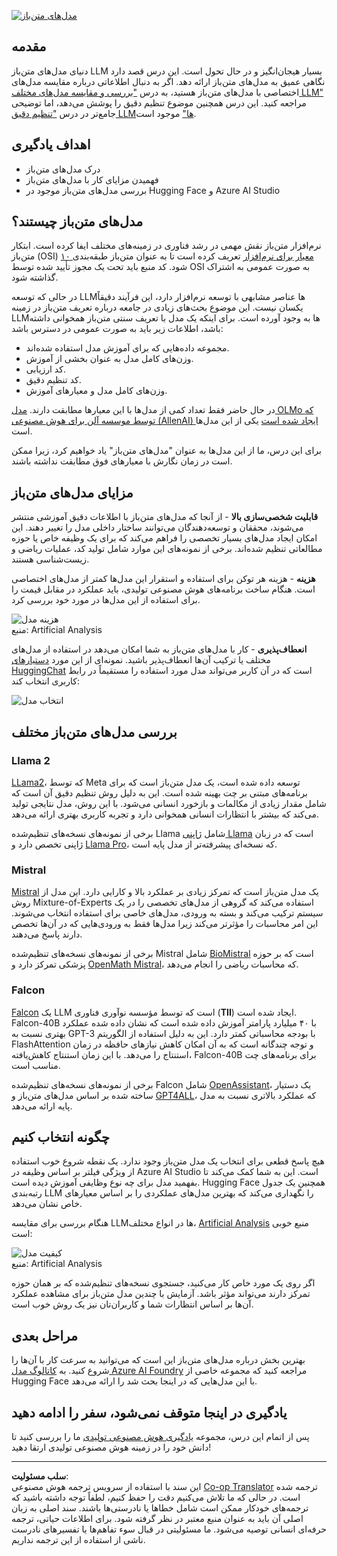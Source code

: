 <!--
CO_OP_TRANSLATOR_METADATA:
{
  "original_hash": "a2a83aac52158c23161046cbd13faa2b",
  "translation_date": "2025-10-17T23:15:59+00:00",
  "source_file": "16-open-source-models/README.md",
  "language_code": "fa"
}
-->
[![مدل‌های متن‌باز](../../../translated_images/16-lesson-banner.6b56555e8404fda1716382db4832cecbe616ccd764de381f0af6cfd694d05f74.fa.png)](https://youtu.be/CuICgfuHFSg?si=x8SpFRUsIxM9dohN)

## مقدمه

دنیای مدل‌های متن‌باز LLM بسیار هیجان‌انگیز و در حال تحول است. این درس قصد دارد نگاهی عمیق به مدل‌های متن‌باز ارائه دهد. اگر به دنبال اطلاعاتی درباره مقایسه مدل‌های اختصاصی با مدل‌های متن‌باز هستید، به درس ["بررسی و مقایسه مدل‌های مختلف LLM"](../02-exploring-and-comparing-different-llms/README.md?WT.mc_id=academic-105485-koreyst) مراجعه کنید. این درس همچنین موضوع تنظیم دقیق را پوشش می‌دهد، اما توضیحی جامع‌تر در درس ["تنظیم دقیق LLM‌ها"](../18-fine-tuning/README.md?WT.mc_id=academic-105485-koreyst) موجود است.

## اهداف یادگیری

- درک مدل‌های متن‌باز
- فهمیدن مزایای کار با مدل‌های متن‌باز
- بررسی مدل‌های متن‌باز موجود در Hugging Face و Azure AI Studio

## مدل‌های متن‌باز چیستند؟

نرم‌افزار متن‌باز نقش مهمی در رشد فناوری در زمینه‌های مختلف ایفا کرده است. ابتکار متن‌باز (OSI) [۱۰ معیار برای نرم‌افزار](https://web.archive.org/web/20241126001143/https://opensource.org/osd?WT.mc_id=academic-105485-koreyst) تعریف کرده است تا به عنوان متن‌باز طبقه‌بندی شود. کد منبع باید تحت یک مجوز تأیید شده توسط OSI به صورت عمومی به اشتراک گذاشته شود.

در حالی که توسعه LLM‌ها عناصر مشابهی با توسعه نرم‌افزار دارد، این فرآیند دقیقاً یکسان نیست. این موضوع بحث‌های زیادی در جامعه درباره تعریف متن‌باز در زمینه LLM‌ها به وجود آورده است. برای اینکه یک مدل با تعریف سنتی متن‌باز همخوانی داشته باشد، اطلاعات زیر باید به صورت عمومی در دسترس باشد:

- مجموعه داده‌هایی که برای آموزش مدل استفاده شده‌اند.
- وزن‌های کامل مدل به عنوان بخشی از آموزش.
- کد ارزیابی.
- کد تنظیم دقیق.
- وزن‌های کامل مدل و معیارهای آموزش.

در حال حاضر فقط تعداد کمی از مدل‌ها با این معیارها مطابقت دارند. [مدل OLMo که توسط موسسه آلن برای هوش مصنوعی (AllenAI) ایجاد شده است](https://huggingface.co/allenai/OLMo-7B?WT.mc_id=academic-105485-koreyst) یکی از این مدل‌ها است.

برای این درس، ما از این مدل‌ها به عنوان "مدل‌های متن‌باز" یاد خواهیم کرد، زیرا ممکن است در زمان نگارش با معیارهای فوق مطابقت نداشته باشند.

## مزایای مدل‌های متن‌باز

**قابلیت شخصی‌سازی بالا** - از آنجا که مدل‌های متن‌باز با اطلاعات دقیق آموزشی منتشر می‌شوند، محققان و توسعه‌دهندگان می‌توانند ساختار داخلی مدل را تغییر دهند. این امکان ایجاد مدل‌های بسیار تخصصی را فراهم می‌کند که برای یک وظیفه خاص یا حوزه مطالعاتی تنظیم شده‌اند. برخی از نمونه‌های این موارد شامل تولید کد، عملیات ریاضی و زیست‌شناسی هستند.

**هزینه** - هزینه هر توکن برای استفاده و استقرار این مدل‌ها کمتر از مدل‌های اختصاصی است. هنگام ساخت برنامه‌های هوش مصنوعی تولیدی، باید عملکرد در مقابل قیمت را برای استفاده از این مدل‌ها در مورد خود بررسی کرد.

![هزینه مدل](../../../translated_images/model-price.3f5a3e4d32ae00b465325159e1f4ebe7b5861e95117518c6bfc37fe842950687.fa.png)  
منبع: Artificial Analysis

**انعطاف‌پذیری** - کار با مدل‌های متن‌باز به شما امکان می‌دهد در استفاده از مدل‌های مختلف یا ترکیب آن‌ها انعطاف‌پذیر باشید. نمونه‌ای از این مورد [دستیارهای HuggingChat](https://huggingface.co/chat?WT.mc_id=academic-105485-koreyst) است که در آن کاربر می‌تواند مدل مورد استفاده را مستقیماً در رابط کاربری انتخاب کند:

![انتخاب مدل](../../../translated_images/choose-model.f095d15bbac922141591fd4fac586dc8d25e69b42abf305d441b84c238e293f2.fa.png)

## بررسی مدل‌های متن‌باز مختلف

### Llama 2

[LLama2](https://huggingface.co/meta-llama?WT.mc_id=academic-105485-koreyst)، که توسط Meta توسعه داده شده است، یک مدل متن‌باز است که برای برنامه‌های مبتنی بر چت بهینه شده است. این به دلیل روش تنظیم دقیق آن است که شامل مقدار زیادی از مکالمات و بازخورد انسانی می‌شود. با این روش، مدل نتایجی تولید می‌کند که بیشتر با انتظارات انسانی همخوانی دارد و تجربه کاربری بهتری ارائه می‌دهد.

برخی از نمونه‌های نسخه‌های تنظیم‌شده Llama شامل [ژاپنی Llama](https://huggingface.co/elyza/ELYZA-japanese-Llama-2-7b?WT.mc_id=academic-105485-koreyst) است که در زبان ژاپنی تخصص دارد و [Llama Pro](https://huggingface.co/TencentARC/LLaMA-Pro-8B?WT.mc_id=academic-105485-koreyst)، که نسخه‌ای پیشرفته‌تر از مدل پایه است.

### Mistral

[Mistral](https://huggingface.co/mistralai?WT.mc_id=academic-105485-koreyst) یک مدل متن‌باز است که تمرکز زیادی بر عملکرد بالا و کارایی دارد. این مدل از روش Mixture-of-Experts استفاده می‌کند که گروهی از مدل‌های تخصصی را در یک سیستم ترکیب می‌کند و بسته به ورودی، مدل‌های خاصی برای استفاده انتخاب می‌شوند. این امر محاسبات را مؤثرتر می‌کند زیرا مدل‌ها فقط به ورودی‌هایی که در آن‌ها تخصص دارند پاسخ می‌دهند.

برخی از نمونه‌های نسخه‌های تنظیم‌شده Mistral شامل [BioMistral](https://huggingface.co/BioMistral/BioMistral-7B?text=Mon+nom+est+Thomas+et+mon+principal?WT.mc_id=academic-105485-koreyst) است که بر حوزه پزشکی تمرکز دارد و [OpenMath Mistral](https://huggingface.co/nvidia/OpenMath-Mistral-7B-v0.1-hf?WT.mc_id=academic-105485-koreyst)، که محاسبات ریاضی را انجام می‌دهد.

### Falcon

[Falcon](https://huggingface.co/tiiuae?WT.mc_id=academic-105485-koreyst) یک LLM است که توسط مؤسسه نوآوری فناوری (**TII**) ایجاد شده است. Falcon-40B با ۴۰ میلیارد پارامتر آموزش داده شده است که نشان داده شده عملکرد بهتری نسبت به GPT-3 با بودجه محاسباتی کمتر دارد. این به دلیل استفاده از الگوریتم FlashAttention و توجه چندگانه است که به آن امکان کاهش نیازهای حافظه در زمان استنتاج را می‌دهد. با این زمان استنتاج کاهش‌یافته، Falcon-40B برای برنامه‌های چت مناسب است.

برخی از نمونه‌های نسخه‌های تنظیم‌شده Falcon شامل [OpenAssistant](https://huggingface.co/OpenAssistant/falcon-40b-sft-top1-560?WT.mc_id=academic-105485-koreyst)، یک دستیار ساخته شده بر اساس مدل‌های متن‌باز و [GPT4ALL](https://huggingface.co/nomic-ai/gpt4all-falcon?WT.mc_id=academic-105485-koreyst)، که عملکرد بالاتری نسبت به مدل پایه ارائه می‌دهد.

## چگونه انتخاب کنیم

هیچ پاسخ قطعی برای انتخاب یک مدل متن‌باز وجود ندارد. یک نقطه شروع خوب استفاده از ویژگی فیلتر بر اساس وظیفه در Azure AI Studio است. این به شما کمک می‌کند تا بفهمید مدل برای چه نوع وظایفی آموزش دیده است. Hugging Face همچنین یک جدول رتبه‌بندی LLM را نگهداری می‌کند که بهترین مدل‌های عملکردی را بر اساس معیارهای خاص نشان می‌دهد.

هنگام بررسی برای مقایسه LLM‌ها در انواع مختلف، [Artificial Analysis](https://artificialanalysis.ai/?WT.mc_id=academic-105485-koreyst) منبع خوبی است:

![کیفیت مدل](../../../translated_images/model-quality.aaae1c22e00f7ee1cd9dc186c611ac6ca6627eabd19e5364dce9e216d25ae8a5.fa.png)  
منبع: Artificial Analysis

اگر روی یک مورد خاص کار می‌کنید، جستجوی نسخه‌های تنظیم‌شده که بر همان حوزه تمرکز دارند می‌تواند مؤثر باشد. آزمایش با چندین مدل متن‌باز برای مشاهده عملکرد آن‌ها بر اساس انتظارات شما و کاربران‌تان نیز یک روش خوب است.

## مراحل بعدی

بهترین بخش درباره مدل‌های متن‌باز این است که می‌توانید به سرعت کار با آن‌ها را شروع کنید. به [کاتالوگ مدل Azure AI Foundry](https://ai.azure.com?WT.mc_id=academic-105485-koreyst) مراجعه کنید که مجموعه خاصی از Hugging Face با این مدل‌هایی که در اینجا بحث شد را ارائه می‌دهد.

## یادگیری در اینجا متوقف نمی‌شود، سفر را ادامه دهید

پس از اتمام این درس، مجموعه [یادگیری هوش مصنوعی تولیدی](https://aka.ms/genai-collection?WT.mc_id=academic-105485-koreyst) ما را بررسی کنید تا دانش خود را در زمینه هوش مصنوعی تولیدی ارتقا دهید!

---

**سلب مسئولیت**:  
این سند با استفاده از سرویس ترجمه هوش مصنوعی [Co-op Translator](https://github.com/Azure/co-op-translator) ترجمه شده است. در حالی که ما تلاش می‌کنیم دقت را حفظ کنیم، لطفاً توجه داشته باشید که ترجمه‌های خودکار ممکن است شامل خطاها یا نادرستی‌ها باشند. سند اصلی به زبان اصلی آن باید به عنوان منبع معتبر در نظر گرفته شود. برای اطلاعات حیاتی، ترجمه حرفه‌ای انسانی توصیه می‌شود. ما مسئولیتی در قبال سوء تفاهم‌ها یا تفسیرهای نادرست ناشی از استفاده از این ترجمه نداریم.